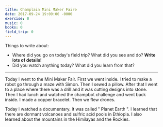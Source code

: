 ```yaml
---
title: Champlain Mini Maker Faire
date: 2017-09-24 19:00:00 -0000
exercise: 0
music: 0
books: 0
field_trip: 0
---
```

Things to write about:

* Where did you go on today's field trip? What did you see and do? **Write lots of details!**
* Did you watch anything today? What did you learn from that?

***

Today I went to the Mini Maker Fair. First we went inside. I tried to make a robot go through a maze with Simon. Then I sewed a pillow. After that I went to a place where there was a drill and it was cutting designs into stone. Then I had lunch and watched the champbot challenge and went back inside. I made a copper bracelet. Then we flew drones.

Today I watched a documentary. It was called " Planet Earth ". I learned that there are dormant volcanoes and sulfric acid pools in Ethiopia. I also learned about the mountains in the Himilayas and the Rockies.      
